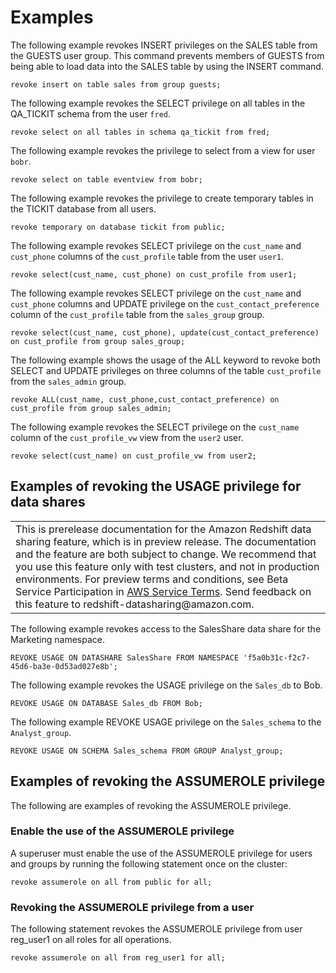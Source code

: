 # Examples<a name="r_REVOKE-examples"></a>

The following example revokes INSERT privileges on the SALES table from the GUESTS user group\. This command prevents members of GUESTS from being able to load data into the SALES table by using the INSERT command\. 

```
revoke insert on table sales from group guests;
```

The following example revokes the SELECT privilege on all tables in the QA\_TICKIT schema from the user `fred`\.

```
revoke select on all tables in schema qa_tickit from fred;
```

The following example revokes the privilege to select from a view for user `bobr`\.

```
revoke select on table eventview from bobr;
```

The following example revokes the privilege to create temporary tables in the TICKIT database from all users\.

```
revoke temporary on database tickit from public;
```

The following example revokes SELECT privilege on the `cust_name` and `cust_phone` columns of the `cust_profile` table from the user `user1`\. 

```
revoke select(cust_name, cust_phone) on cust_profile from user1;
```

The following example revokes SELECT privilege on the `cust_name` and `cust_phone` columns and UPDATE privilege on the `cust_contact_preference` column of the `cust_profile` table from the `sales_group` group\. 

```
revoke select(cust_name, cust_phone), update(cust_contact_preference) on cust_profile from group sales_group;
```

The following example shows the usage of the ALL keyword to revoke both SELECT and UPDATE privileges on three columns of the table `cust_profile` from the `sales_admin` group\. 

```
revoke ALL(cust_name, cust_phone,cust_contact_preference) on cust_profile from group sales_admin;
```

The following example revokes the SELECT privilege on the `cust_name` column of the `cust_profile_vw` view from the `user2` user\. 

```
revoke select(cust_name) on cust_profile_vw from user2;
```

## Examples of revoking the USAGE privilege for data shares<a name="r_REVOKE-examples-datashare"></a>


|  | 
| --- |
| This is prerelease documentation for the Amazon Redshift data sharing feature, which is in preview release\. The documentation and the feature are both subject to change\. We recommend that you use this feature only with test clusters, and not in production environments\. For preview terms and conditions, see Beta Service Participation in [AWS Service Terms](https://aws.amazon.com/service-terms/)\. Send feedback on this feature to redshift\-datasharing@amazon\.com\.   | 

The following example revokes access to the SalesShare data share for the Marketing namespace\.

```
REVOKE USAGE ON DATASHARE SalesShare FROM NAMESPACE 'f5a0b31c-f2c7-45d6-ba3e-0d53ad027e8b';
```

The following example revokes the USAGE privilege on the `Sales_db` to Bob\.

```
REVOKE USAGE ON DATABASE Sales_db FROM Bob;
```

The following example REVOKE USAGE privilege on the `Sales_schema` to the `Analyst_group`\.

```
REVOKE USAGE ON SCHEMA Sales_schema FROM GROUP Analyst_group;
```

## Examples of revoking the ASSUMEROLE privilege<a name="r_REVOKE-examples-assumerole"></a>

The following are examples of revoking the ASSUMEROLE privilege\. 

### Enable the use of the ASSUMEROLE privilege<a name="r_REVOKE-usage-notes-assumerole-enable"></a>

A superuser must enable the use of the ASSUMEROLE privilege for users and groups by running the following statement once on the cluster: 

```
revoke assumerole on all from public for all;          
```

### Revoking the ASSUMEROLE privilege from a user<a name="r_REVOKE-examples-assumerole-user"></a>

The following statement revokes the ASSUMEROLE privilege from user reg\_user1 on all roles for all operations\. 

```
revoke assumerole on all from reg_user1 for all;
```